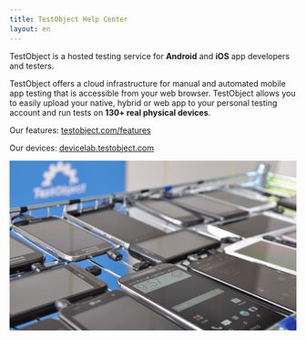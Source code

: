 ```yaml
---
title: TestObject Help Center
layout: en
---
```


TestObject is a hosted testing service for **Android** and **iOS** app developers and testers.

TestObject offers a cloud infrastructure for manual and automated mobile app testing that is accessible from your web browser. TestObject allows you to easily upload your native, hybrid or web app to your personal testing account and run tests on **130+ real physical devices**.

Our features:
<a href="https://testobject.com/features">testobject.com/features</a>

Our devices:
<a href="http://devicelab.testobject.com">devicelab.testobject.com</a>

<img class="center shadow" src="/img/first-impressions/devicepool-photo.jpg">
